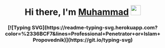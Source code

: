 <h1 align="center">Hi there, I'm <a href="https://youtu.be/M_CgadCrESI?si=IOTLdIFtiFSjFU-9" target="_blank">Muhammad</a> 
<img src="https://github.com/blackcater/blackcater/raw/main/images/Hi.gif" height="32"/></h1>
<h3 align="center">[![Typing SVG](https://readme-typing-svg.herokuapp.com?color=%2336BCF7&lines=Professional+Penetrator+or+Islam+Propovednik)](https://git.io/typing-svg)</h3>
